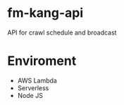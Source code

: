 # fm-kang-api

API for crawl schedule and broadcast

# Enviroment

+ AWS Lambda
+ Serverless
+ Node JS